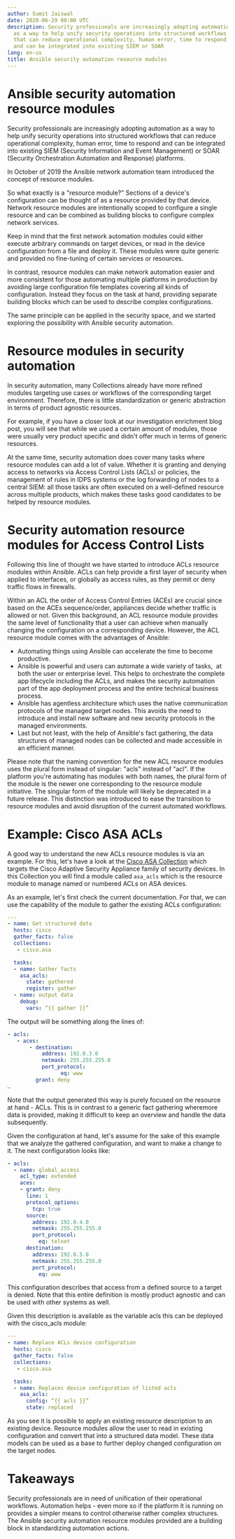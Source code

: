 ```yaml
---
author: Sumit Jaiswal
date: 2020-06-29 00:00 UTC
description: Security professionals are increasingly adopting automation
  as a way to help unify security operations into structured workflows
  that can reduce operational complexity, human error, time to respond
  and can be integrated into existing SIEM or SOAR
lang: en-us
title: Ansible security automation resource modules
---
```



# Ansible security automation resource modules

Security professionals are increasingly adopting automation as a way to
help unify security operations into structured workflows that can reduce
operational complexity, human error, time to respond and can be
integrated into existing SIEM (Security Information and Event
Management) or SOAR (Security Orchestration Automation and Response)
platforms.

In October of 2019 the Ansible network automation team
introduced the concept of resource modules.

So what exactly is a "resource module?" Sections of a device's
configuration can be thought of as a resource provided by that device.
Network resource modules are intentionally scoped to configure a single
resource and can be combined as building blocks to configure complex
network services.

Keep in mind that the first network automation modules could either
execute arbitrary commands on target devices, or read in the device
configuration from a file and deploy it. These modules were quite
generic and provided no fine-tuning of certain services or resources.

In contrast, resource modules can make network automation easier and
more consistent for those automating multiple platforms in production by
avoiding large configuration file templates covering all kinds of
configuration. Instead they focus on the task at hand, providing
separate building blocks which can be used to describe complex
configurations.

The same principle can be applied in the security space, and we started
exploring the possibility with Ansible security automation.

# Resource modules in security automation

In security automation, many Collections already have more refined
modules targeting use cases or workflows of the corresponding target
environment. Therefore, there is little standardization or generic
abstraction in terms of product agnostic resources.

For example, if you have a closer look at our investigation enrichment blog post,
you will see that while we used a certain amount of modules, those were
usually very product specific and didn't offer much in terms of generic
resources.

At the same time, security automation does cover many tasks where
resource modules can add a lot of value. Whether it is granting and
denying access to networks via Access Control Lists (ACLs) or policies,
the management of rules in IDPS systems or the log forwarding of nodes
to a central SIEM: all those tasks are often executed on a well-defined
resource across multiple products, which makes these tasks good
candidates to be helped by resource modules.

# Security automation resource modules for Access Control Lists

Following this line of thought we have started to introduce ACLs
resource modules within Ansible. ACLs can help provide a first layer of
security when applied to interfaces, or globally as access rules, as
they permit or deny traffic flows in firewalls.

Within an ACL the order of Access Control Entries (ACEs) are crucial
since based on the ACEs sequence/order, appliances decide whether
traffic is allowed or not. Given this background, an ACL resource module
provides the same level of functionality that a user can achieve when
manually changing the configuration on a corresponding device. However,
the ACL resource module comes with the advantages of Ansible:

-   Automating things using Ansible can accelerate the time to become
    productive.
-   Ansible is powerful and users can automate a wide variety of tasks, 
    at both the user or enterprise level. This helps to orchestrate the
    complete app lifecycle including the ACLs, and makes the security
    automation part of the app deployment process and the entire
    technical business process.
-   Ansible has agentless architecture which uses the native
    communication protocols of the managed target nodes. This avoids the
    need to introduce and install new software and new security
    protocols in the managed environments.
-   Last but not least, with the help of Ansible's fact gathering, the
    data structures of managed nodes can be collected and made
    accessible in an efficient manner.

Please note that the naming convention for the new ACL resource modules
uses the plural form instead of singular: "acls" instead of "acl". If
the platform you're automating has modules with both names, the plural
form of the module is the newer one corresponding to the resource module
initiative. The singular form of the module will likely be deprecated in
a future release. This distinction was introduced to ease the transition
to resource modules and avoid disruption of the current automated
workflows.

# Example: Cisco ASA ACLs

A good way to understand the new ACLs resource modules is via an
example. For this, let's have a look at the
[Cisco ASA Collection](https://cloud.redhat.com/ansible/automation-hub/cisco/asa)
which targets the Cisco Adaptive Security Appliance family of security
devices. In this Collection you will find a module called `asa_acls` which
is the resource module to manage named or numbered ACLs on ASA devices.

As an example, let's first check the current documentation. For that, we
can use the capability of the module to gather the existing ACLs
configuration:

```yaml
---
- name: Get structured data
  hosts: cisco
  gather_facts: false
  collections:
   - cisco.asa

  tasks:
  - name: Gather facts
    asa_acls:
      state: gathered
      register: gather
  - name: output data
    debug:
      vars: “{{ gather }}”
```

The output will be something along the lines of:

```yaml
- acls:
   - aces:
       - destination:
           address: 192.0.3.0
           netmask: 255.255.255.0
           port_protocol:
                 eq: www
         grant: deny
…
```

Note that the output generated this way is purely focused on the
resource at hand - ACLs. This is in contrast to a generic fact gathering
wheremore data is provided, making it difficult to keep an overview and
handle the data subsequently.

Given the configuration at hand, let's assume for the sake of this
example that we analyze the gathered configuration, and want to make a
change to it. The next configuration looks like:

```yaml
- acls:
  - name: global_access
    acl_type: extended
    aces:
    - grant: deny
      line: 1
      protocol_options:
        tcp: true
      source:
        address: 192.0.4.0
        netmask: 255.255.255.0
        port_protocol:
          eq: telnet
      destination:
        address: 192.0.5.0
        netmask: 255.255.255.0
        port_protocol:
          eq: www
```

This configuration describes that access from a defined source to a
target is denied. Note that this entire definition is mostly product
agnostic and can be used with other systems as well.

Given this description is available as the variable acls this can be
deployed with the cisco_acls module:

```yaml
---
- name: Replace ACLs device configuration
  hosts: cisco
  gather_facts: false
  collections:
   - cisco.asa

  tasks:
  - name: Replaces device configuration of listed acls
    asa_acls:
      config: “{{ acls }}”
      state: replaced
```

As you see it is possible to apply an existing resource description to
an existing device. Resource modules allow the user to read in existing
configuration and convert that into a structured data model. These data
models can be used as a base to further deploy changed configuration on
the target nodes.

# Takeaways

Security professionals are in need of unification of their operational
workflows. Automation helps - even more so if the platform it is running
on provides a simpler means to control otherwise rather complex
structures. The Ansible security automation resource modules provided
are a building block in standardizing automation actions.
